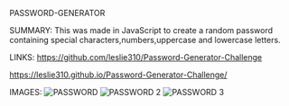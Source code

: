 PASSWORD-GENERATOR


SUMMARY:
This was made in JavaScript to create a random password containing special characters,numbers,uppercase and lowercase letters.


LINKS:
https://github.com/leslie310/Password-Generator-Challenge


https://leslie310.github.io/Password-Generator-Challenge/



IMAGES:
![PASSWORD](https://user-images.githubusercontent.com/107505768/176056247-740c5510-9515-4dc4-b83a-47c4db164428.PNG)
![PASSWORD 2](https://user-images.githubusercontent.com/107505768/176056277-50e9f4f1-bb96-4cbb-ba27-8d38f5e1cbcf.PNG)
![PASSWORD 3](https://user-images.githubusercontent.com/107505768/176056311-e6fe98e4-d411-4451-89bc-391e5d4cedd5.PNG)
